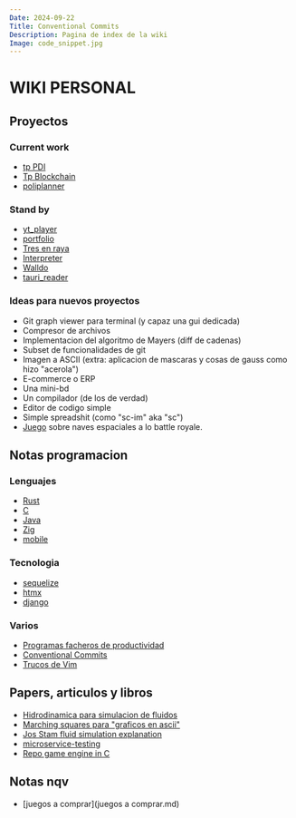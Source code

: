 ```yaml
---
Date: 2024-09-22
Title: Conventional Commits
Description: Pagina de index de la wiki
Image: code_snippet.jpg
---
```


# WIKI PERSONAL

## Proyectos

### Current work

- [tp PDI](pdi.md)
- [Tp Blockchain](compiladores.md)
- [poliplanner](poliplanner.md)

### Stand by

- [yt_player](yt_player.md)
- [portfolio](portfolio.md)
- [Tres en raya](tres_en_raya.md)
- [Interpreter](Interpreter.md)
- [Walldo](Walldo.md)
- [tauri_reader](tauri_reader.md)

### Ideas para nuevos proyectos

- Git graph viewer para terminal (y capaz una gui dedicada)
- Compresor de archivos
- Implementacion del algoritmo de Mayers (diff de cadenas)
- Subset de funcionalidades de git
- Imagen a ASCII (extra:
  aplicacion de mascaras y cosas de gauss como hizo "acerola")
- E-commerce o ERP
- Una mini-bd
- Un compilador (de los de verdad)
- Editor de codigo simple
- Simple spreadshit (como "sc-im" aka "sc")
- [Juego](juego_naves.md) sobre naves espaciales a lo battle royale.

## Notas programacion

### Lenguajes
- [Rust](about-rust.md)
- [C](c.md)
- [Java](java.md)
- [Zig](zig.md)
- [mobile](mobile.md)

### Tecnologia
- [sequelize](sequelize.md)
- [htmx](htmx.md)
- [django](django.md)

### Varios
- [Programas facheros de productividad](programas-facheros-de-productividad.md)
- [Conventional Commits](conventional-commits.md)
- [Trucos de Vim](vim.md)

## Papers, articulos y libros
- [Hidrodinamica para simulacion de fluidos](https://en.wikipedia.org/wiki/Smoothed-particle_hydrodynamics)
- [Marching squares para "graficos en ascii"](https://en.wikipedia.org/wiki/Marching_squares)
- [Jos Stam fluid simulation explanation](https://www.youtube.com/watch?v=qsYE1wMEMPA)
- [microservice-testing](https://martinfowler.com/articles/microservice-testing/?utm_source=chatgpt.com)
- [Repo game engine in C](https://github.com/jdah/doomenstein-3d)
 
## Notas nqv
- [juegos a comprar](juegos a comprar.md)
